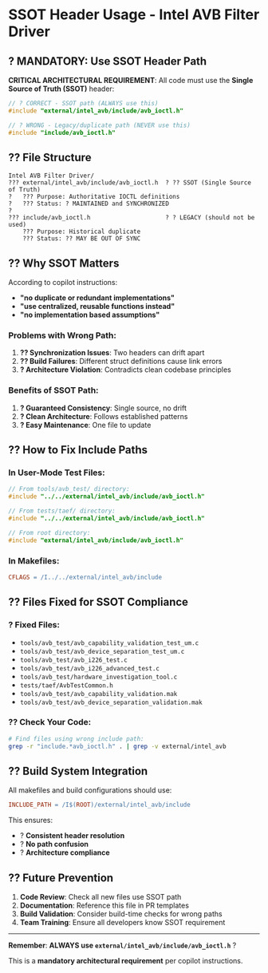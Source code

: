 # SSOT Header Usage - Intel AVB Filter Driver

## ? **MANDATORY: Use SSOT Header Path**

**CRITICAL ARCHITECTURAL REQUIREMENT**: All code must use the **Single Source of Truth (SSOT)** header:

```c
// ? CORRECT - SSOT path (ALWAYS use this)
#include "external/intel_avb/include/avb_ioctl.h"

// ? WRONG - Legacy/duplicate path (NEVER use this)  
#include "include/avb_ioctl.h"
```

## ?? **File Structure**

```
Intel AVB Filter Driver/
??? external/intel_avb/include/avb_ioctl.h  ? ?? SSOT (Single Source of Truth)
?   ??? Purpose: Authoritative IOCTL definitions
?   ??? Status: ? MAINTAINED and SYNCHRONIZED
?
??? include/avb_ioctl.h                     ? ? LEGACY (should not be used)
    ??? Purpose: Historical duplicate
    ??? Status: ?? MAY BE OUT OF SYNC
```

## ?? **Why SSOT Matters**

According to copilot instructions:
- **"no duplicate or redundant implementations"**  
- **"use centralized, reusable functions instead"**
- **"no implementation based assumptions"**

### **Problems with Wrong Path**:
1. **?? Synchronization Issues**: Two headers can drift apart
2. **?? Build Failures**: Different struct definitions cause link errors  
3. **? Architecture Violation**: Contradicts clean codebase principles

### **Benefits of SSOT Path**:
1. **? Guaranteed Consistency**: Single source, no drift
2. **? Clean Architecture**: Follows established patterns
3. **? Easy Maintenance**: One file to update

## ?? **How to Fix Include Paths**

### **In User-Mode Test Files**:
```c
// From tools/avb_test/ directory:
#include "../../external/intel_avb/include/avb_ioctl.h"

// From tests/taef/ directory:  
#include "../../external/intel_avb/include/avb_ioctl.h"

// From root directory:
#include "external/intel_avb/include/avb_ioctl.h"
```

### **In Makefiles**:
```makefile
CFLAGS = /I../../external/intel_avb/include
```

## ?? **Files Fixed for SSOT Compliance**

### ? **Fixed Files**:
- `tools/avb_test/avb_capability_validation_test_um.c`
- `tools/avb_test/avb_device_separation_test_um.c`  
- `tools/avb_test/avb_i226_test.c`
- `tools/avb_test/avb_i226_advanced_test.c`
- `tools/avb_test/hardware_investigation_tool.c`
- `tests/taef/AvbTestCommon.h`
- `tools/avb_test/avb_capability_validation.mak`
- `tools/avb_test/avb_device_separation_validation.mak`

### ?? **Check Your Code**:
```bash
# Find files using wrong include path:
grep -r "include.*avb_ioctl.h" . | grep -v external/intel_avb
```

## ?? **Build System Integration**

All makefiles and build configurations should use:
```makefile
INCLUDE_PATH = /I$(ROOT)/external/intel_avb/include
```

This ensures:
- ? **Consistent header resolution**
- ? **No path confusion**  
- ? **Architecture compliance**

## ?? **Future Prevention**

1. **Code Review**: Check all new files use SSOT path
2. **Documentation**: Reference this file in PR templates  
3. **Build Validation**: Consider build-time checks for wrong paths
4. **Team Training**: Ensure all developers know SSOT requirement

---

**Remember**: **ALWAYS use `external/intel_avb/include/avb_ioctl.h`** ?

This is a **mandatory architectural requirement** per copilot instructions.